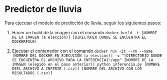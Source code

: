 # Predictor de lluvia


Para ejecutar el modelo de predicción de lluvia, seguir los siguientes pasos:

1. Hacer un build de la imagen con el comando `docker build -t [NOMBRE DE LA IMAGEN (a elección)] [DIRECTORIO DONDE SE ENCUENTRA EL DOCKERFILE] `

2. Ejecutar el contenedor con el comando `docker run -it --rm --name [NOMBRE DEL DOCKER EN EJECUCIÓN (a elección)] -v "[DIRECTORIO DONDE SE ENCUENTRA EL ARCHIVO PARA LA INFERENCIA]:/app" [NOMBRE DE LA IMAGEN (elegido en el paso anterior)] python inferencia.py [NOMBRE DEEL ARCHIVO A INFERIR (.csv)] [NOMBRE DEL ARCHIVO CON LOS RESULTADOS (.csv)]`
